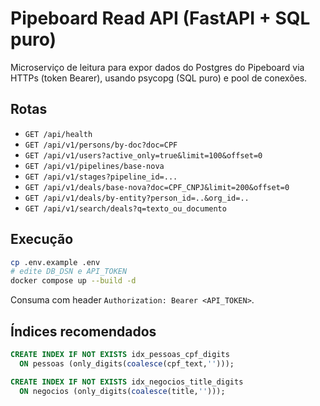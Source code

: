 # Pipeboard Read API (FastAPI + SQL puro)

Microserviço de leitura para expor dados do Postgres do Pipeboard via HTTPs (token Bearer), usando psycopg (SQL puro) e pool de conexões.

## Rotas

- `GET /api/health`
- `GET /api/v1/persons/by-doc?doc=CPF`
- `GET /api/v1/users?active_only=true&limit=100&offset=0`
- `GET /api/v1/pipelines/base-nova`
- `GET /api/v1/stages?pipeline_id=...`
- `GET /api/v1/deals/base-nova?doc=CPF_CNPJ&limit=200&offset=0`
- `GET /api/v1/deals/by-entity?person_id=..&org_id=..`
- `GET /api/v1/search/deals?q=texto_ou_documento`

## Execução

```bash
cp .env.example .env
# edite DB_DSN e API_TOKEN
docker compose up --build -d
````

Consuma com header `Authorization: Bearer <API_TOKEN>`.

## Índices recomendados

```sql
CREATE INDEX IF NOT EXISTS idx_pessoas_cpf_digits
  ON pessoas (only_digits(coalesce(cpf_text,'')));

CREATE INDEX IF NOT EXISTS idx_negocios_title_digits
  ON negocios (only_digits(coalesce(title,'')));
```

